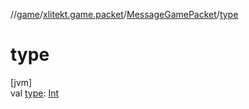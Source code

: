 //[game](../../../index.md)/[xlitekt.game.packet](../index.md)/[MessageGamePacket](index.md)/[type](type.md)

# type

[jvm]\
val [type](type.md): [Int](https://kotlinlang.org/api/latest/jvm/stdlib/kotlin/-int/index.html)
